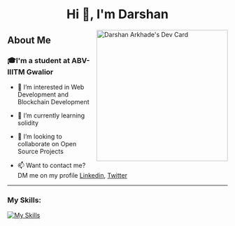 <h1 align="center">Hi 👋, I'm Darshan</h1> <p>
<a href="https://app.daily.dev/king0203"><img  align="right" src="https://api.daily.dev/devcards/69be5928f1494efe8d256da68867125f.png?r=jvp" width="300" alt="Darshan Arkhade's Dev Card"/></a>
</p>
<h2> About Me </h2> 

<h3>🎓I'm a student at ABV-IIITM Gwalior</h3> 

- 👀 I’m interested in Web Development and Blockchain Development

- 🌱 I’m currently learning solidity

- 💞️ I’m looking to collaborate on Open Source Projects

- 📫 Want to contact me? DM me on my profile   <a href="https://in.linkedin.com/in/darshan-arkhade-2a021324b">Linkedin</a>,  <a href="https://twitter.com/darshanarkhade">Twitter</a> 

<hr>
<h3 align="left">My Skills:</h3>
       
[![My Skills](https://skillicons.dev/icons?i=c,cpp,html,css,js,react,tailwind,ts,nextjs,nodejs,mongodb,express,postman&perline=10)](https://skillicons.dev)       
       

<!--      
<h3> My Github Stats: </h3>

<p><img align="left"
        src="https://github-readme-stats.vercel.app/api/top-langs?username=king0203&show_icons=false&locale=en&layout=compact&theme=dark"
        alt="king0203" /></p>
        
<picture>
<source 
  srcset="https://github-readme-stats.vercel.app/api?username=king0203&show_icons=true&theme=dark"
  media="(prefers-color-scheme: dark)"
/>
<source
  srcset="https://github-readme-stats.vercel.app/api?username=king0203&show_icons=true"
  media="(prefers-color-scheme: light), (prefers-color-scheme: no-preference)"
/>
<img src="https://github-readme-stats.vercel.app/api?username=king0203&show_icons=true" />
</picture>
 -->
<!-- <p><img align="center" src="https://github-readme-streak-stats.herokuapp.com/?user=king0203&theme=dark" alt="king0203" />
</p> -->
